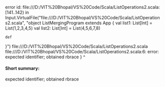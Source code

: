 error id: file:///D:/VIT%20Bhopal/VS%20Code/Scala/ListOperations2.scala:[141..142) in Input.VirtualFile("file:///D:/VIT%20Bhopal/VS%20Code/Scala/ListOperations2.scala", "object ListMergingProgram extends App {
    val list1: List[Int] = List(1,2,3,4,5)
    val list2: List[Int] = List(4,5,6,7,8)

    def 
}")
file:///D:/VIT%20Bhopal/VS%20Code/Scala/ListOperations2.scala
file:///D:/VIT%20Bhopal/VS%20Code/Scala/ListOperations2.scala:6: error: expected identifier; obtained rbrace
}
^
#### Short summary: 

expected identifier; obtained rbrace